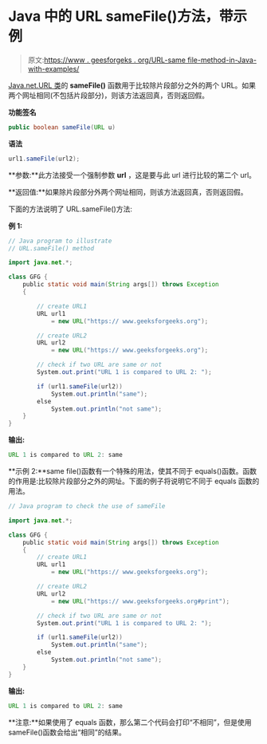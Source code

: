 # Java 中的 URL sameFile()方法，带示例

> 原文:[https://www . geesforgeks . org/URL-same file-method-in-Java-with-examples/](https://www.geeksforgeeks.org/url-samefile-method-in-java-with-examples/)

[Java.net.URL 类](https://www.geeksforgeeks.org/url-class-java-examples/)的 **sameFile()** 函数用于比较除片段部分之外的两个 URL。如果两个网址相同(不包括片段部分)，则该方法返回真，否则返回假。

**功能签名**

```java
public boolean sameFile(URL u)

```

**语法**

```java
url1.sameFile(url2);

```

**参数:**此方法接受一个强制参数 **url** ，这是要与此 url 进行比较的第二个 url。

**返回值:**如果除片段部分外两个网址相同，则该方法返回真，否则返回假。

下面的方法说明了 URL.sameFile()方法:

**例 1:**

```java
// Java program to illustrate
// URL.sameFile() method

import java.net.*;

class GFG {
    public static void main(String args[]) throws Exception
    {

        // create URL1
        URL url1
            = new URL("https:// www.geeksforgeeks.org");

        // create URL2
        URL url2
            = new URL("https:// www.geeksforgeeks.org");

        // check if two URL are same or not
        System.out.print("URL 1 is compared to URL 2: ");

        if (url1.sameFile(url2))
            System.out.println("same");
        else
            System.out.println("not same");
    }
}
```

**输出:**

```java
URL 1 is compared to URL 2: same

```

**示例 2:**same file()函数有一个特殊的用法，使其不同于 equals()函数。函数的作用是:比较除片段部分之外的网址。下面的例子将说明它不同于 equals 函数的用法。

```java
// Java program to check the use of sameFile

import java.net.*;

class GFG {
    public static void main(String args[]) throws Exception
    {
        // create URL1
        URL url1
            = new URL("https:// www.geeksforgeeks.org");

        // create URL2
        URL url2
            = new URL("https:// www.geeksforgeeks.org#print");

        // check if two URL are same or not
        System.out.print("URL 1 is compared to URL 2: ");

        if (url1.sameFile(url2))
            System.out.println("same");
        else
            System.out.println("not same");
    }
}
```

**输出:**

```java
URL 1 is compared to URL 2: same

```

**注意:**如果使用了 equals 函数，那么第二个代码会打印“不相同”，但是使用 sameFile()函数会给出“相同”的结果。